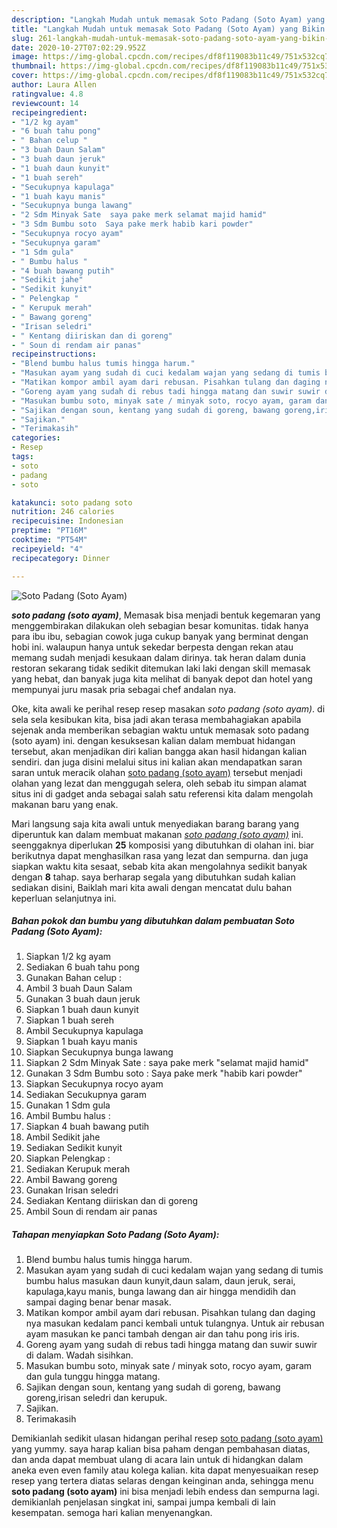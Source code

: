 ```yaml
---
description: "Langkah Mudah untuk memasak Soto Padang (Soto Ayam) yang Bikin Ngiler"
title: "Langkah Mudah untuk memasak Soto Padang (Soto Ayam) yang Bikin Ngiler"
slug: 261-langkah-mudah-untuk-memasak-soto-padang-soto-ayam-yang-bikin-ngiler
date: 2020-10-27T07:02:29.952Z
image: https://img-global.cpcdn.com/recipes/df8f119083b11c49/751x532cq70/soto-padang-soto-ayam-foto-resep-utama.jpg
thumbnail: https://img-global.cpcdn.com/recipes/df8f119083b11c49/751x532cq70/soto-padang-soto-ayam-foto-resep-utama.jpg
cover: https://img-global.cpcdn.com/recipes/df8f119083b11c49/751x532cq70/soto-padang-soto-ayam-foto-resep-utama.jpg
author: Laura Allen
ratingvalue: 4.8
reviewcount: 14
recipeingredient:
- "1/2 kg ayam"
- "6 buah tahu pong"
- " Bahan celup "
- "3 buah Daun Salam"
- "3 buah daun jeruk"
- "1 buah daun kunyit"
- "1 buah sereh"
- "Secukupnya kapulaga"
- "1 buah kayu manis"
- "Secukupnya bunga lawang"
- "2 Sdm Minyak Sate  saya pake merk selamat majid hamid"
- "3 Sdm Bumbu soto  Saya pake merk habib kari powder"
- "Secukupnya rocyo ayam"
- "Secukupnya garam"
- "1 Sdm gula"
- " Bumbu halus "
- "4 buah bawang putih"
- "Sedikit jahe"
- "Sedikit kunyit"
- " Pelengkap "
- " Kerupuk merah"
- " Bawang goreng"
- "Irisan seledri"
- " Kentang diiriskan dan di goreng"
- " Soun di rendam air panas"
recipeinstructions:
- "Blend bumbu halus tumis hingga harum."
- "Masukan ayam yang sudah di cuci kedalam wajan yang sedang di tumis bumbu halus masukan daun kunyit,daun salam, daun jeruk, serai, kapulaga,kayu manis, bunga lawang dan air hingga mendidih dan sampai daging benar benar masak."
- "Matikan kompor ambil ayam dari rebusan. Pisahkan tulang dan daging nya masukan kedalam panci kembali untuk tulangnya. Untuk air rebusan ayam masukan ke panci tambah dengan air dan tahu pong iris iris."
- "Goreng ayam yang sudah di rebus tadi hingga matang dan suwir suwir di dalam. Wadah sisihkan."
- "Masukan bumbu soto, minyak sate / minyak soto, rocyo ayam, garam dan gula tunggu hingga matang."
- "Sajikan dengan soun, kentang yang sudah di goreng, bawang goreng,irisan seledri dan kerupuk."
- "Sajikan."
- "Terimakasih"
categories:
- Resep
tags:
- soto
- padang
- soto

katakunci: soto padang soto 
nutrition: 246 calories
recipecuisine: Indonesian
preptime: "PT16M"
cooktime: "PT54M"
recipeyield: "4"
recipecategory: Dinner

---
```



![Soto Padang (Soto Ayam)](https://img-global.cpcdn.com/recipes/df8f119083b11c49/751x532cq70/soto-padang-soto-ayam-foto-resep-utama.jpg)

<b><i>soto padang (soto ayam)</i></b>, Memasak bisa menjadi bentuk kegemaran yang menggembirakan dilakukan oleh sebagian besar komunitas. tidak hanya para ibu ibu, sebagian cowok juga cukup banyak yang berminat dengan hobi ini. walaupun hanya untuk sekedar berpesta dengan rekan atau memang sudah menjadi kesukaan dalam dirinya. tak heran dalam dunia restoran sekarang tidak sedikit ditemukan laki laki dengan skill memasak yang hebat, dan banyak juga kita melihat di banyak depot dan hotel yang mempunyai juru masak pria sebagai chef andalan nya.

Oke, kita awali ke perihal resep resep masakan <i>soto padang (soto ayam)</i>. di sela sela kesibukan kita, bisa jadi akan terasa membahagiakan apabila sejenak anda memberikan sebagian waktu untuk memasak soto padang (soto ayam) ini. dengan kesuksesan kalian dalam membuat hidangan tersebut, akan menjadikan diri kalian bangga akan hasil hidangan kalian sendiri. dan juga disini melalui situs ini kalian akan mendapatkan saran saran untuk meracik olahan <u>soto padang (soto ayam)</u> tersebut menjadi olahan yang lezat dan menggugah selera, oleh sebab itu simpan alamat situs ini di gadget anda sebagai salah satu referensi kita dalam mengolah makanan baru yang enak.




Mari langsung saja kita awali untuk menyediakan barang barang yang diperuntuk kan dalam membuat makanan <u><i>soto padang (soto ayam)</i></u> ini. seenggaknya diperlukan <b>25</b> komposisi yang dibutuhkan di olahan ini. biar berikutnya dapat menghasilkan rasa yang lezat dan sempurna. dan juga siapkan waktu kita sesaat, sebab kita akan mengolahnya sedikit banyak dengan <b>8</b> tahap. saya berharap segala yang dibutuhkan sudah kalian sediakan disini, Baiklah mari kita awali dengan mencatat dulu bahan keperluan selanjutnya ini.

<!--inarticleads1-->

##### Bahan pokok dan bumbu yang dibutuhkan dalam pembuatan Soto Padang (Soto Ayam):

1. Siapkan 1/2 kg ayam
1. Sediakan 6 buah tahu pong
1. Gunakan  Bahan celup :
1. Ambil 3 buah Daun Salam
1. Gunakan 3 buah daun jeruk
1. Siapkan 1 buah daun kunyit
1. Siapkan 1 buah sereh
1. Ambil Secukupnya kapulaga
1. Siapkan 1 buah kayu manis
1. Siapkan Secukupnya bunga lawang
1. Siapkan 2 Sdm Minyak Sate : saya pake merk &#34;selamat majid hamid&#34;
1. Gunakan 3 Sdm Bumbu soto : Saya pake merk &#34;habib kari powder&#34;
1. Siapkan Secukupnya rocyo ayam
1. Sediakan Secukupnya garam
1. Gunakan 1 Sdm gula
1. Ambil  Bumbu halus :
1. Siapkan 4 buah bawang putih
1. Ambil Sedikit jahe
1. Sediakan Sedikit kunyit
1. Siapkan  Pelengkap :
1. Sediakan  Kerupuk merah
1. Ambil  Bawang goreng
1. Gunakan Irisan seledri
1. Sediakan  Kentang diiriskan dan di goreng
1. Ambil  Soun di rendam air panas




<!--inarticleads2-->

##### Tahapan menyiapkan Soto Padang (Soto Ayam):

1. Blend bumbu halus tumis hingga harum.
1. Masukan ayam yang sudah di cuci kedalam wajan yang sedang di tumis bumbu halus masukan daun kunyit,daun salam, daun jeruk, serai, kapulaga,kayu manis, bunga lawang dan air hingga mendidih dan sampai daging benar benar masak.
1. Matikan kompor ambil ayam dari rebusan. Pisahkan tulang dan daging nya masukan kedalam panci kembali untuk tulangnya. Untuk air rebusan ayam masukan ke panci tambah dengan air dan tahu pong iris iris.
1. Goreng ayam yang sudah di rebus tadi hingga matang dan suwir suwir di dalam. Wadah sisihkan.
1. Masukan bumbu soto, minyak sate / minyak soto, rocyo ayam, garam dan gula tunggu hingga matang.
1. Sajikan dengan soun, kentang yang sudah di goreng, bawang goreng,irisan seledri dan kerupuk.
1. Sajikan.
1. Terimakasih




Demikianlah sedikit ulasan hidangan perihal resep <u>soto padang (soto ayam)</u> yang yummy. saya harap kalian bisa paham dengan pembahasan diatas, dan anda dapat membuat ulang di acara lain untuk di hidangkan dalam aneka even even family atau kolega kalian. kita dapat menyesuaikan resep resep yang tertera diatas selaras dengan keinginan anda, sehingga menu <b>soto padang (soto ayam)</b> ini bisa menjadi lebih endess dan sempurna lagi. demikianlah penjelasan singkat ini, sampai jumpa kembali di lain kesempatan. semoga hari kalian menyenangkan.
